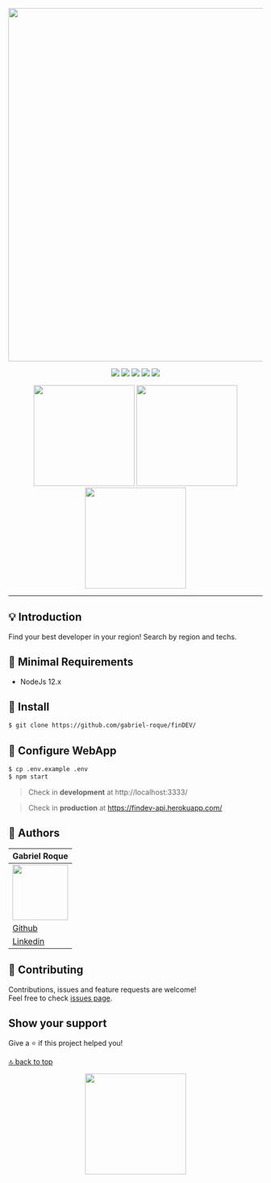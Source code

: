 <span id="top"></span>

<p align="center">
  <img src="https://raw.githubusercontent.com/gabriel-roque/design/master/social-banner-findev.jpg" width="700"/>
</p>

<p align="center">
 <a href="https://expressjs.com/"><img src="https://img.shields.io/badge/Express-4.x-blue"></a>
  <a href="https://nodejs.org/en/"><img src="https://img.shields.io/badge/Node-12.x-green"></a>
  <a href="https://www.npmjs.com/"><img src="https://img.shields.io/badge/Npm-6.x-red"></a>
  <a href="https://mongoosejs.com/"><img src="https://img.shields.io/badge/Mongoose-5.x-orange"></a>
  <a href="https://socket.io/"><img src="https://img.shields.io/badge/SocketIO-2.x-yellow"></a>
</p>

<p align="center">
   <a href="https://findev-api.herokuapp.com/"><img src="https://raw.githubusercontent.com/gabriel-roque/design/master/btn-open-app.png" width="200"></a>
    <a href="https://github.com/gabriel-roque/finDEV"><img src="https://github.com/gabriel-roque/design/blob/master/btn-front-end.png?raw=true" width="200"></a>
  <a href="https://github.com/gabriel-roque/finDEV-app"><img src="https://raw.githubusercontent.com/gabriel-roque/design/master/btn-mobile.png" width="200"></a>
</p>

<hr>

## 💡 Introduction

Find your best developer in your region! Search by region and techs.

## 📝 Minimal Requirements

- NodeJs 12.x

## 🚀 Install

```sh
$ git clone https://github.com/gabriel-roque/finDEV/
```

## 📝 Configure WebApp

```sh
$ cp .env.example .env
$ npm start
```

> Check in **development** at http://localhost:3333/

> Check in **production** at https://findev-api.herokuapp.com/

## 👤 Authors

| Gabriel Roque                                                                       |
| ----------------------------------------------------------------------------------- |
| <img src="https://avatars2.githubusercontent.com/u/32438220?s=460&v=4" width="110"> |
| <a href="https://github.com/gabriel-roque">Github</a>                               |
| <a href="https://www.linkedin.com/in/gabriel-roque/">Linkedin</a>                   |

## 🤝 Contributing

Contributions, issues and feature requests are welcome!<br />Feel free to check [issues page](https://github.com/gabriel-roque/finDEV-api/issues).

## Show your support

Give a ⭐️ if this project helped you!

[🔝 back to top](#top)

<p align="center">
  <img src="https://raw.githubusercontent.com/gabriel-roque/design/master/logo-gabriel-roque.png" width="200"/>
</p>
